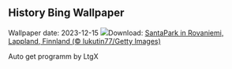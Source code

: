## History Bing Wallpaper
Wallpaper date: 2023-12-15
![](https://www.bing.com/th?id=OHR.SantaPark_DE-DE9078784371_UHD.jpg&w=1000)Download: [SantaPark in Rovaniemi, Lappland, Finnland (© lukutin77/Getty Images)](https://www.bing.com/th?id=OHR.SantaPark_DE-DE9078784371_UHD.jpg)

Auto get programm by LtgX

